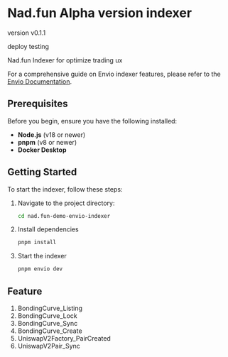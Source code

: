 # Nad.fun Alpha version indexer

version v0.1.1

deploy testing

Nad.fun Indexer for optimize trading ux

For a comprehensive guide on Envio indexer features, please refer to the [Envio Documentation](https://docs.envio.dev).

## Prerequisites

Before you begin, ensure you have the following installed:

- **Node.js** (v18 or newer)
- **pnpm** (v8 or newer)
- **Docker Desktop**

## Getting Started

To start the indexer, follow these steps:

1. Navigate to the project directory:
   ```sh
   cd nad.fun-demo-envio-indexer
   ```
2. Install dependencies
   ```sh
   pnpm install
   ```
3. Start the indexer
   ```sh
   pnpm envio dev
   ```

## Feature

1. BondingCurve_Listing
2. BondingCurve_Lock
3. BondingCurve_Sync
4. BondingCurve_Create
5. UniswapV2Factory_PairCreated
6. UniswapV2Pair_Sync
